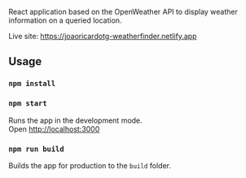 React application based on the OpenWeather API to display weather information on a queried location.

Live site: https://joaoricardotg-weatherfinder.netlify.app

## Usage

### `npm install`

### `npm start`

Runs the app in the development mode.<br>
Open [http://localhost:3000](http://localhost:3000)

### `npm run build`

Builds the app for production to the `build` folder.<br>
